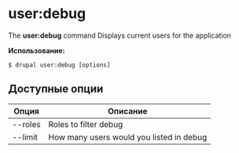 # user:debug
The **user:debug** command Displays current users for the application

**Использование:**
```
$ drupal user:debug [options] 
```

## Доступные опции
Опция | Описание
-------|-------------
--roles | Roles to filter debug
--limit | How many users would you listed in debug
